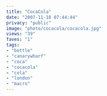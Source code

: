 ```yaml
---
title: "CocaCola"
date: "2007-11-18 07:44:44"
privacy: "public"
image: "photo/cocacola/cocacola.jpg"
views: "39"
faves: "1"
tags:
- "bottle"
- "canarywharf"
- "coca"
- "cocacola"
- "cola"
- "london"
- "macro"
---
```


